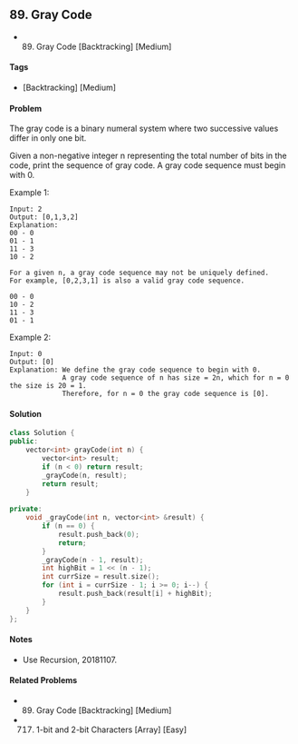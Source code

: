 ## 89. Gray Code
- 89. Gray Code [Backtracking] [Medium]

#### Tags
- [Backtracking] [Medium]

#### Problem
The gray code is a binary numeral system where two successive values differ in only one bit.

Given a non-negative integer n representing the total number of bits in the code, print the sequence of gray code. A gray code sequence must begin with 0.

Example 1:

    Input: 2
    Output: [0,1,3,2]
    Explanation:
    00 - 0
    01 - 1
    11 - 3
    10 - 2

    For a given n, a gray code sequence may not be uniquely defined.
    For example, [0,2,3,1] is also a valid gray code sequence.

    00 - 0
    10 - 2
    11 - 3
    01 - 1

Example 2:

    Input: 0
    Output: [0]
    Explanation: We define the gray code sequence to begin with 0.
                 A gray code sequence of n has size = 2n, which for n = 0 the size is 20 = 1.
                 Therefore, for n = 0 the gray code sequence is [0].

#### Solution
``` C++
class Solution {
public:
    vector<int> grayCode(int n) {
        vector<int> result;
        if (n < 0) return result;
        _grayCode(n, result);
        return result;
    }
    
private:
    void _grayCode(int n, vector<int> &result) {
        if (n == 0) {
            result.push_back(0);
            return;
        }
        _grayCode(n - 1, result);
        int highBit = 1 << (n - 1);
        int currSize = result.size();
        for (int i = currSize - 1; i >= 0; i--) {
            result.push_back(result[i] + highBit);
        }
    }
};
```

#### Notes
- Use Recursion, 20181107.

#### Related Problems
- 89. Gray Code [Backtracking] [Medium]
- 717. 1-bit and 2-bit Characters [Array] [Easy]
